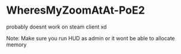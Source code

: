 # WheresMyZoomAtAt-PoE2

probably doesnt work on steam client xd

Note: Make sure you run HUD as admin or it wont be able to allocate memory